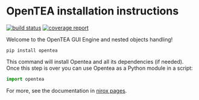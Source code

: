 # OpenTEA installation instructions

[![build
status](https://nitrox.cerfacs.fr/opentea/opentea/badges/develop/build.svg)](https://nitrox.cerfacs.fr/opentea/opentea/commits/develop)
[![coverage
report](https://nitrox.cerfacs.fr/opentea/opentea/badges/develop/coverage.svg)](https://nitrox.cerfacs.fr/opentea/opentea/commits/develop)

Welcome to the OpenTEA GUI Engine and nested objects handling! 

```
pip install opentea
```

This command will install Opentea and all its dependencies (if needed). Once this step is over you can use Opentea as a Python module in a script:

```python
import opentea
```

For more, see the documentation in [nirox pages](http://opentea.pg.cerfacs.fr/opentea).

